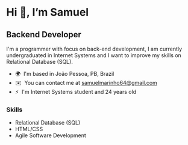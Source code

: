 # Hi 👋, I’m Samuel

## Backend Developer

I'm a programmer with focus on back-end development, I am currently undergraduated in Internet Systems and I want to improve my skills on Relational Database (SQL).

- 🌍  I'm based in João Pessoa, PB, Brazil
- ✉️  You can contact me at [samuelmarinho64@gmail.com](mailto:samuelmarinho64@gmail.com)
- ⚡  I'm Internet Systems student and 24 years old

### Skills

- Relational Database (SQL)
- HTML/CSS
- Agile Software Development

<!---
samuel-marinho/samuel-marinho is a ✨ special ✨ repository because its `README.md` (this file) appears on your GitHub profile.
You can click the Preview link to take a look at your changes.
--->
